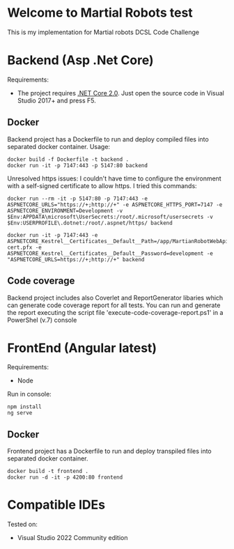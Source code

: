 # Welcome to Martial Robots test

This is my implementation for Martial robots DCSL Code Challenge

# Backend (Asp .Net Core)

Requirements:
- The project requires [.NET Core 2.0](https://dotnet.microsoft.com/download/dotnet-core/2.0). 
Just open the source code in Visual Studio 2017+ and press F5.

## Docker
Backend project has a Dockerfile to run and deploy compiled files into separated docker container.
Usage:
```
docker build -f Dockerfile -t backend .
docker run -it -p 7147:443 -p 5147:80 backend
```

Unresolved https issues:
I couldn't have time to configure the environment with a self-signed certificate to allow https. I tried this commands:
```
docker run --rm -it -p 5147:80 -p 7147:443 -e ASPNETCORE_URLS="https://+;http://+" -e ASPNETCORE_HTTPS_PORT=7147 -e ASPNETCORE_ENVIRONMENT=Development -v $Env:APPDATA\microsoft\UserSecrets:/root/.microsoft/usersecrets -v $Env:USERPROFILE\.dotnet:/root/.aspnet/https/ backend

docker run -it -p 7147:443 -e ASPNETCORE_Kestrel__Certificates__Default__Path=/app/MartianRobotWebApi/cert/dev-cert.pfx -e ASPNETCORE_Kestrel__Certificates__Default__Password=development -e "ASPNETCORE_URLS=https://+;http://+" backend
```

## Code coverage
Backend project includes also Coverlet and ReportGenerator libaries which can generate code coverage report for all tests. You can run and generate the report executing the script file 'execute-code-coverage-report.ps1' in a PowerShel (v.7) console

# FrontEnd (Angular latest)
Requirements:
- Node

Run in console:
```
npm install
ng serve
```
## Docker
Frontend project has a Dockerfile to run and deploy transpiled files into separated docker container.
```
docker build -t frontend .
docker run -d -it -p 4200:80 frontend
```

# Compatible IDEs

Tested on:
- Visual Studio 2022 Community edition

